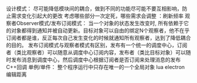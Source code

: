 设计模式：
尽可能降低模块间的耦合，做到不同的功能尽可能不要互相影响，防止需求变化引起大的更改
考虑哪些部分一次定死，哪些需求会调整
：刷新频率
观察者Observer模式/发布订阅模式： 
当一个对象的状态发生改变时, 所有依赖于它的对象都得到通知并被自动更新。目标对象可以自由的绑定N个观察者，他不在乎订阅者都是谁，反正每次自己发生变化的时候就通知所有观察者，达到了降低耦合的目的。 
发布订阅模式与观察者模式有区别，发布有一个统一的调度中心，订阅者（类比观察者）可以随意从调度中心订阅内容，发布者（类比目标对象）可以随时发布消息到调度中心，然后调度中心根据订阅者是否订阅来处理消息的发布
C++回调
单例/单件： 
整个程序运行中只存在唯一的一个全局对象
lua
electron
编辑距离
